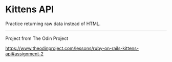 # Kittens API

Practice returning raw data instead of HTML.

-----
Project from The Odin Project

https://www.theodinproject.com/lessons/ruby-on-rails-kittens-api#assignment-2
